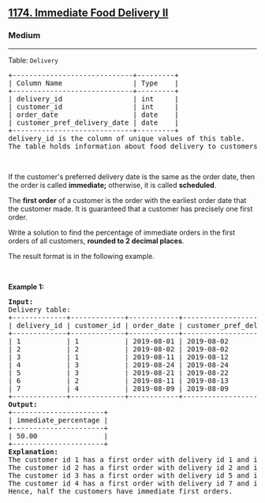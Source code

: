 <h2><a href="https://leetcode.com/problems/immediate-food-delivery-ii/solutions/3719319/super-easy-solution/?envType=study-plan-v2&envId=top-sql-50">1174. Immediate Food Delivery II</a></h2><h3>Medium</h3><hr><p>Table: <code>Delivery</code></p>

<pre>
+-----------------------------+---------+
| Column Name                 | Type    |
+-----------------------------+---------+
| delivery_id                 | int     |
| customer_id                 | int     |
| order_date                  | date    |
| customer_pref_delivery_date | date    |
+-----------------------------+---------+
delivery_id is the column of unique values of this table.
The table holds information about food delivery to customers that make orders at some date and specify a preferred delivery date (on the same order date or after it).
</pre>

<p>&nbsp;</p>

<p>If the customer&#39;s preferred delivery date is the same as the order date, then the order is called <strong>immediate;</strong> otherwise, it is called <strong>scheduled</strong>.</p>

<p>The <strong>first order</strong> of a customer is the order with the earliest order date that the customer made. It is guaranteed that a customer has precisely one first order.</p>

<p>Write a solution to find the percentage of immediate orders in the first orders of all customers, <strong>rounded to 2 decimal places</strong>.</p>

<p>The&nbsp;result format is in the following example.</p>

<p>&nbsp;</p>
<p><strong class="example">Example 1:</strong></p>

<pre>
<strong>Input:</strong> 
Delivery table:
+-------------+-------------+------------+-----------------------------+
| delivery_id | customer_id | order_date | customer_pref_delivery_date |
+-------------+-------------+------------+-----------------------------+
| 1           | 1           | 2019-08-01 | 2019-08-02                  |
| 2           | 2           | 2019-08-02 | 2019-08-02                  |
| 3           | 1           | 2019-08-11 | 2019-08-12                  |
| 4           | 3           | 2019-08-24 | 2019-08-24                  |
| 5           | 3           | 2019-08-21 | 2019-08-22                  |
| 6           | 2           | 2019-08-11 | 2019-08-13                  |
| 7           | 4           | 2019-08-09 | 2019-08-09                  |
+-------------+-------------+------------+-----------------------------+
<strong>Output:</strong> 
+----------------------+
| immediate_percentage |
+----------------------+
| 50.00                |
+----------------------+
<strong>Explanation:</strong> 
The customer id 1 has a first order with delivery id 1 and it is scheduled.
The customer id 2 has a first order with delivery id 2 and it is immediate.
The customer id 3 has a first order with delivery id 5 and it is scheduled.
The customer id 4 has a first order with delivery id 7 and it is immediate.
Hence, half the customers have immediate first orders.
</pre>
